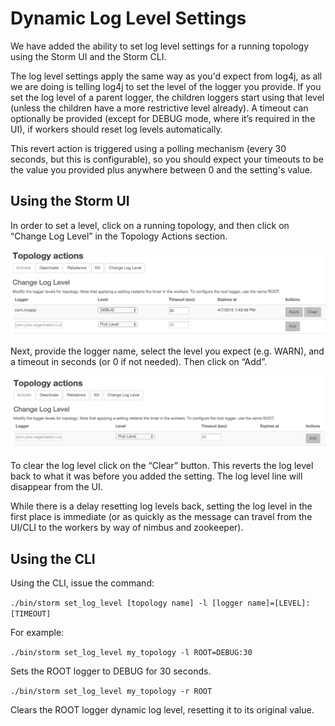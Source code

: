 Dynamic Log Level Settings
==========================

We have added the ability to set log level settings for a running topology using the Storm UI and the Storm CLI. 

The log level settings apply the same way as you'd expect from log4j, as all we are doing is telling log4j to set the level of the logger you provide. If you set the log level of a parent logger, the children loggers start using that level (unless the children have a more restrictive level already). A timeout can optionally be provided (except for DEBUG mode, where it’s required in the UI), if workers should reset log levels automatically.

This revert action is triggered using a polling mechanism (every 30 seconds, but this is configurable), so you should expect your timeouts to be the value you provided plus anywhere between 0 and the setting's value.

Using the Storm UI
-------------

In order to set a level, click on a running topology, and then click on “Change Log Level” in the Topology Actions section.

![Change Log Level dialog](images/dynamic_log_level_settings_1.png "Change Log Level dialog")

Next, provide the logger name, select the level you expect (e.g. WARN), and a timeout in seconds (or 0 if not needed). Then click on “Add”.

![After adding a log level setting](images/dynamic_log_level_settings_2.png "After adding a log level setting")

To clear the log level click on the “Clear” button. This reverts the log level back to what it was before you added the setting. The log level line will disappear from the UI.

While there is a delay resetting log levels back, setting the log level in the first place is immediate (or as quickly as the message can travel from the UI/CLI to the workers by way of nimbus and zookeeper).

Using the CLI
-------------

Using the CLI, issue the command:

`./bin/storm set_log_level [topology name] -l [logger name]=[LEVEL]:[TIMEOUT]`

For example:

`./bin/storm set_log_level my_topology -l ROOT=DEBUG:30`

Sets the ROOT logger to DEBUG for 30 seconds.

`./bin/storm set_log_level my_topology -r ROOT`

Clears the ROOT logger dynamic log level, resetting it to its original value.

